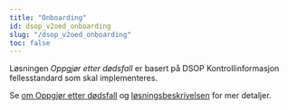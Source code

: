 ```yaml
---
title: "Onboarding"
id: dsop_v2oed_onboarding
slug: "/dsop_v2oed_onboarding"
toc: false
---
```


Løsningen *Oppgjør etter dødsfall* er basert på DSOP Kontrollinformasjon fellesstandard som skal implementeres.

Se [om Oppgjør etter dødsfall](/dsop_v2oed_about) og
[løsningsbeskrivelsen](/dsop_v2oed_løsningsbeskrivelse) for mer detaljer.

